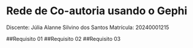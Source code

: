 # Rede de Co-autoria usando o Gephi

Discente: Júlia Alanne Silvino dos Santos
Matrícula: 20240001215

##Requisito 01 
##Requisito 02 
##Requisito 03
